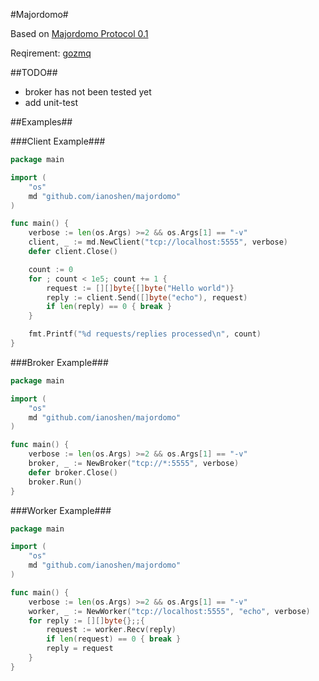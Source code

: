 #Majordomo#

Based on [Majordomo Protocol 0.1](http://rfc.zeromq.org/spec:7)

Reqirement: [gozmq](http://github.com/alecthomas/gozmq)

##TODO##

* broker has not been tested yet
* add unit-test

##Examples##

###Client Example###

```go
package main

import (
    "os"
    md "github.com/ianoshen/majordomo"
)

func main() {
    verbose := len(os.Args) >=2 && os.Args[1] == "-v"
    client, _ := md.NewClient("tcp://localhost:5555", verbose)
    defer client.Close()

    count := 0
    for ; count < 1e5; count += 1 {
        request := [][]byte{[]byte("Hello world")}
        reply := client.Send([]byte("echo"), request)
        if len(reply) == 0 { break }
    }

    fmt.Printf("%d requests/replies processed\n", count)
}
```

###Broker Example###

```go
package main

import (
    "os"
    md "github.com/ianoshen/majordomo"
)

func main() {
    verbose := len(os.Args) >=2 && os.Args[1] == "-v"
    broker, _ := NewBroker("tcp://*:5555", verbose)
    defer broker.Close()
    broker.Run()
}
```

###Worker Example###

```go
package main

import (
    "os"
    md "github.com/ianoshen/majordomo"
)

func main() {
    verbose := len(os.Args) >=2 && os.Args[1] == "-v"
    worker, _ := NewWorker("tcp://localhost:5555", "echo", verbose)
    for reply := [][]byte{};;{
        request := worker.Recv(reply)
        if len(request) == 0 { break }
        reply = request
    }
}
```
